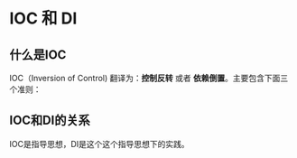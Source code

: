 # IOC 和 DI

## 什么是IOC
IOC（Inversion of Control) 翻译为：**控制反转** 或者 **依赖倒置**。主要包含下面三个准则：


## IOC和DI的关系
IOC是指导思想，DI是这个这个指导思想下的实践。
